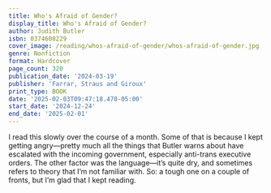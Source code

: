 ```yaml
---
title: Who's Afraid of Gender?
display_title: Who's Afraid of Gender?
author: Judith Butler
isbn: 0374608229
cover_image: /reading/whos-afraid-of-gender/whos-afraid-of-gender.jpg
genre: Nonfiction
format: Hardcover
page_count: 320
publication_date: '2024-03-19'
publisher: 'Farrar, Straus and Giroux'
print_type: BOOK
date: '2025-02-03T09:47:18.478-05:00'
start_date: '2024-12-24'
end_date: '2025-02-01'
---
```


I read this slowly over the course of a month. Some of that is because I kept getting angry—pretty much all the things that Butler warns about have escalated with the incoming government, especially anti-trans executive orders. The other factor was the language—it’s quite dry, and sometimes refers to theory that I’m not familiar with. So: a tough one on a couple of fronts, but I’m glad that I kept reading.
